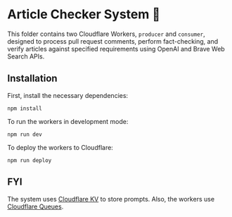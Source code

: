 # Article Checker System 🚀

This folder contains two Cloudflare Workers, `producer` and `consumer`, designed to process pull request comments, perform fact-checking, and verify articles against specified requirements using OpenAI and Brave Web Search APIs.

## Installation

First, install the necessary dependencies:

```
npm install
```

To run the workers in development mode:

```
npm run dev
```

To deploy the workers to Cloudflare:

```
npm run deploy
```

## FYI

The system uses [Cloudflare KV](https://developers.cloudflare.com/kv/) to store prompts. Also, the workers use [Cloudflare Queues](https://developers.cloudflare.com/queues/).